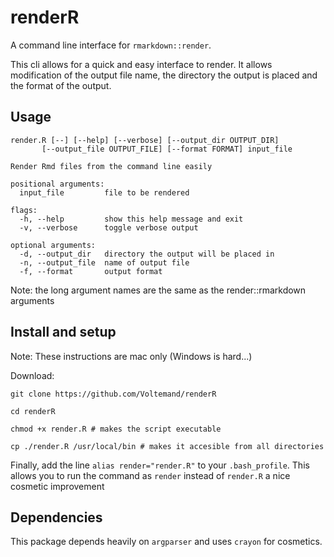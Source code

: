 # renderR

A command line interface for ```rmarkdown::render```. 

This cli allows for a quick and easy interface to render. It allows modification 
of the output file name, the directory the output is placed and the format of the output. 

## Usage

```
render.R [--] [--help] [--verbose] [--output_dir OUTPUT_DIR]
       [--output_file OUTPUT_FILE] [--format FORMAT] input_file

Render Rmd files from the command line easily

positional arguments:
  input_file         file to be rendered

flags:
  -h, --help         show this help message and exit
  -v, --verbose      toggle verbose output

optional arguments:
  -d, --output_dir   directory the output will be placed in
  -n, --output_file  name of output file
  -f, --format       output format
```

Note: the long argument names are the same as the render::rmarkdown arguments

##  Install and setup

Note: These instructions are mac only (Windows is hard...)

Download:

```
git clone https://github.com/Voltemand/renderR

cd renderR

chmod +x render.R # makes the script executable

cp ./render.R /usr/local/bin # makes it accesible from all directories
```
Finally, add the line `alias render="render.R"` to your `.bash_profile`. This 
allows you to run the command as `render` instead of `render.R` a nice cosmetic 
improvement

## Dependencies

This package depends heavily on `argparser` and uses `crayon` for cosmetics.

